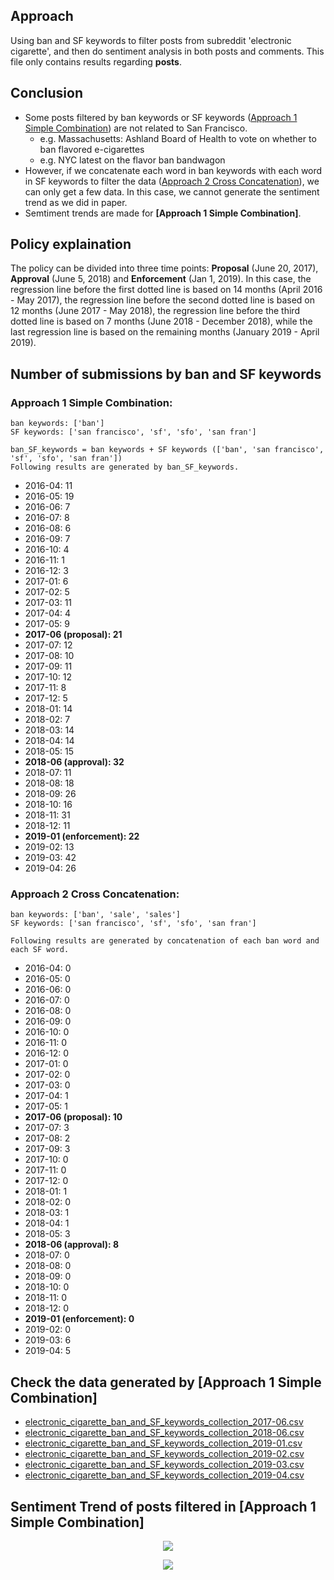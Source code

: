 ## Approach
Using ban and SF keywords to filter posts from subreddit 'electronic cigarette', 
and then do sentiment analysis in both posts and comments. This file only contains results regarding **posts**. 

## Conclusion
- Some posts filtered by ban keywords or SF keywords ([Approach 1 Simple Combination](https://github.com/meettyj/Alcohol-on-Twitter/blob/master/reddit/figures/subreddit_electronic_cigarette_ban_and_SF_keywords_posts.md#approach-1-simple-combination)) are not related to San Francisco. 
  - e.g. Massachusetts: Ashland Board of Health to vote on whether to ban flavored e-cigarettes
  - e.g. NYC latest on the flavor ban bandwagon
- However, if we concatenate each word in ban keywords with each word in SF keywords to filter the data ([Approach 2 Cross Concatenation](https://github.com/meettyj/Alcohol-on-Twitter/blob/master/reddit/figures/subreddit_electronic_cigarette_ban_and_SF_keywords_posts.md#approach-2-cross-concatenation)), we can only get a few data. In this case, we cannot generate the sentiment trend as we did in paper.
- Semtiment trends are made for **[Approach 1 Simple Combination]**.

## Policy explaination
The policy can be divided into three time points: **Proposal** (June 20, 2017), **Approval** (June 5, 2018) and **Enforcement** (Jan 1, 2019). In this case, the regression line before the first dotted line is based on 14 months (April 2016 - May 2017), the regression line before the second dotted line is based on 12 months (June 2017 - May 2018), the regression line before the third dotted line is based on 7 months (June 2018 - December 2018), while the last regression line is based on the remaining months (January 2019 - April 2019).

## Number of submissions by ban and SF keywords
### Approach 1 Simple Combination: 
```
ban keywords: ['ban']
SF keywords: ['san francisco', 'sf', 'sfo', 'san fran']

ban_SF_keywords = ban keywords + SF keywords (['ban', 'san francisco', 'sf', 'sfo', 'san fran'])
Following results are generated by ban_SF_keywords.
```
- 2016-04: 11
- 2016-05: 19
- 2016-06: 7
- 2016-07: 8
- 2016-08: 6
- 2016-09: 7
- 2016-10: 4
- 2016-11: 1
- 2016-12: 3
- 2017-01: 6
- 2017-02: 5
- 2017-03: 11
- 2017-04: 4
- 2017-05: 9
- **2017-06 (proposal): 21**
- 2017-07: 12
- 2017-08: 10
- 2017-09: 11
- 2017-10: 12
- 2017-11: 8
- 2017-12: 5
- 2018-01: 14
- 2018-02: 7
- 2018-03: 14
- 2018-04: 14
- 2018-05: 15
- **2018-06 (approval): 32**
- 2018-07: 11
- 2018-08: 18
- 2018-09: 26
- 2018-10: 16
- 2018-11: 31
- 2018-12: 11
- **2019-01 (enforcement): 22**
- 2019-02: 13
- 2019-03: 42
- 2019-04: 26

### Approach 2 Cross Concatenation:
```
ban keywords: ['ban', 'sale', 'sales']
SF keywords: ['san francisco', 'sf', 'sfo', 'san fran']

Following results are generated by concatenation of each ban word and each SF word.
```
- 2016-04: 0
- 2016-05: 0
- 2016-06: 0
- 2016-07: 0
- 2016-08: 0
- 2016-09: 0
- 2016-10: 0
- 2016-11: 0
- 2016-12: 0
- 2017-01: 0
- 2017-02: 0
- 2017-03: 0
- 2017-04: 1
- 2017-05: 1
- **2017-06 (proposal): 10**
- 2017-07: 3
- 2017-08: 2
- 2017-09: 3
- 2017-10: 0
- 2017-11: 0
- 2017-12: 0
- 2018-01: 1
- 2018-02: 0
- 2018-03: 1
- 2018-04: 1
- 2018-05: 3
- **2018-06 (approval): 8**
- 2018-07: 0
- 2018-08: 0
- 2018-09: 0
- 2018-10: 0
- 2018-11: 0
- 2018-12: 0
- **2019-01 (enforcement): 0**
- 2019-02: 0
- 2019-03: 6
- 2019-04: 5


## Check the data generated by [Approach 1 Simple Combination]

- [electronic_cigarette_ban_and_SF_keywords_collection_2017-06.csv](https://github.com/meettyj/Alcohol-on-Twitter/blob/master/reddit/results/electronic_cigarette_ban_and_SF_keywords_collection/electronic_cigarette_ban_and_SF_keywords_collection_2017-06.csv)
- [electronic_cigarette_ban_and_SF_keywords_collection_2018-06.csv](https://github.com/meettyj/Alcohol-on-Twitter/blob/master/reddit/results/electronic_cigarette_ban_and_SF_keywords_collection/electronic_cigarette_ban_and_SF_keywords_collection_2018-06.csv)
- [electronic_cigarette_ban_and_SF_keywords_collection_2019-01.csv](https://github.com/meettyj/Alcohol-on-Twitter/blob/master/reddit/results/electronic_cigarette_ban_and_SF_keywords_collection/electronic_cigarette_ban_and_SF_keywords_collection_2019-01.csv)
- [electronic_cigarette_ban_and_SF_keywords_collection_2019-02.csv](https://github.com/meettyj/Alcohol-on-Twitter/blob/master/reddit/results/electronic_cigarette_ban_and_SF_keywords_collection/electronic_cigarette_ban_and_SF_keywords_collection_2019-02.csv)
- [electronic_cigarette_ban_and_SF_keywords_collection_2019-03.csv](https://github.com/meettyj/Alcohol-on-Twitter/blob/master/reddit/results/electronic_cigarette_ban_and_SF_keywords_collection/electronic_cigarette_ban_and_SF_keywords_collection_2019-03.csv)
- [electronic_cigarette_ban_and_SF_keywords_collection_2019-04.csv](https://github.com/meettyj/Alcohol-on-Twitter/blob/master/reddit/results/electronic_cigarette_ban_and_SF_keywords_collection/electronic_cigarette_ban_and_SF_keywords_collection_2019-04.csv)

## Sentiment Trend of posts filtered in [Approach 1 Simple Combination]

<p align="center">
  <img src="https://github.com/meettyj/Alcohol-on-Twitter/raw/master/reddit/figures/screenshots/submissions/sentiment_electronic_cigarette_ban_and_SF_keywords_posts_number.png" />
</p>

<p align="center">
  <img src="https://github.com/meettyj/Alcohol-on-Twitter/raw/master/reddit/figures/screenshots/submissions/sentiment_electronic_cigarette_ban_and_SF_keywords_posts_proportion.png" />
</p>

